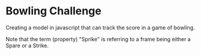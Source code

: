 <h1>Bowling Challenge</h1>
Creating a model in javascript that can track the score in a game of bowling.

Note that the term (property) "Sprike" is referring to a frame being either a Spare or a Strike.
